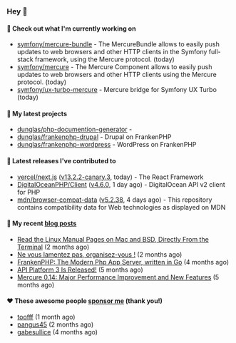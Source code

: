 ### Hey 👋

#### 👷 Check out what I'm currently working on

- [symfony/mercure-bundle](https://github.com/symfony/mercure-bundle) - The MercureBundle allows to easily push updates to web browsers and other HTTP clients in the Symfony full-stack framework, using the Mercure protocol. (today)
- [symfony/mercure](https://github.com/symfony/mercure) - The Mercure Component allows to easily push updates to web browsers and other HTTP clients using the Mercure protocol. (today)
- [symfony/ux-turbo-mercure](https://github.com/symfony/ux-turbo-mercure) - Mercure bridge for Symfony UX Turbo (today)

#### 🌱 My latest projects

- [dunglas/php-documention-generator](https://github.com/dunglas/php-documention-generator) - 
- [dunglas/frankenphp-drupal](https://github.com/dunglas/frankenphp-drupal) - Drupal on FrankenPHP
- [dunglas/frankenphp-wordpress](https://github.com/dunglas/frankenphp-wordpress) - WordPress on FrankenPHP

#### 🔭 Latest releases I've contributed to

- [vercel/next.js](https://github.com/vercel/next.js) ([v13.2.2-canary.3](https://github.com/vercel/next.js/releases/tag/v13.2.2-canary.3), today) - The React Framework
- [DigitalOceanPHP/Client](https://github.com/DigitalOceanPHP/Client) ([v4.6.0](https://github.com/DigitalOceanPHP/Client/releases/tag/v4.6.0), 1 day ago) - DigitalOcean API v2 client for PHP
- [mdn/browser-compat-data](https://github.com/mdn/browser-compat-data) ([v5.2.38](https://github.com/mdn/browser-compat-data/releases/tag/v5.2.38), 4 days ago) - This repository contains compatibility data for Web technologies as displayed on MDN

#### 📜 My recent [blog posts](https://dunglas.fr)

- [Read the Linux Manual Pages on Mac and BSD, Directly From the Terminal](https://dunglas.dev/2022/12/read-the-linux-manual-pages-on-mac-and-bsd-directly-from-the-terminal/) (2 months ago)
- [Ne vous lamentez pas, organisez-vous !](https://dunglas.dev/2022/12/ne-vous-lamentez-pas-organisez-vous/) (2 months ago)
- [FrankenPHP: The Modern Php App Server, written in Go](https://dunglas.dev/2022/10/frankenphp-the-modern-php-app-server-written-in-go/) (4 months ago)
- [API Platform 3 Is Released!](https://dunglas.dev/2022/09/api-platform-3-is-released/) (5 months ago)
- [Mercure 0.14: Major Performance Improvement and New Features](https://dunglas.dev/2022/09/mercure-0-14/) (5 months ago)

#### ❤️ These awesome people [sponsor me](https://github.com/sponsors/dunglas) (thank you!)

- [toofff](https://github.com/toofff) (1 month ago)
- [pangus45](https://github.com/pangus45) (2 months ago)
- [gabesullice](https://github.com/gabesullice) (4 months ago)
